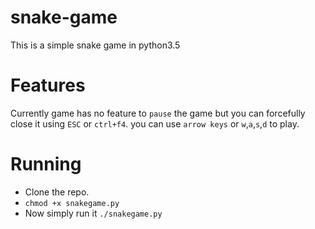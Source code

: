 # snake-game
This is a simple snake game in python3.5
# Features
Currently game has no feature to `pause` the game but you can forcefully close it using `ESC` or `ctrl+f4`.
you can use `arrow keys` or `w`,`a`,`s`,`d` to play.

# Running
* Clone the repo.
* `chmod +x snakegame.py`
* Now simply run it `./snakegame.py`

